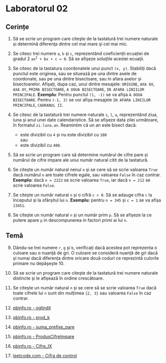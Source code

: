 # Laboratorul 02

## Cerințe
1. Să se scrie un program care citeşte de la tastatură trei numere naturale și determină diferenţa dintre cel mai mare şi cel mai mic.

2. Se citesc trei numere `a`, `b` și `c`, reprezentând coeficienții ecuației de gradul 2 <code>ax<sup>2</sup> + bx + c = 0</code>. Să se afișeze soluţiile acestei ecuaţii.

3. Se citesc de la tastatura coordonatele unui punct `(x, y)`. Stabiliți dacă punctul este originea, sau se situează pe una dintre axele de coordonate, sau pe una dintre bisectoare, sau in afara axelor și bisectoarelor.
Afișați, dupa caz, unul dintre mesajele: `ORIGINE`, `AXA OX`, `AXA OY`, `PRIMA BISECTOARE`, `A DOUA BISECTOARE`, `IN AFARA LINIILOR PRINCIPALE`. **Exemplu**: Pentru punctul `(1, -1)` se va afișa `A DOUA BISECTOARE`. Pentru `(-1, 3)` se vor afișa mesajele `IN AFARA LINIILOR PRINCIPALE`, `CADRANUL II`. 

4. Se citesc de la tastatură trei numere naturale `z`, `l`, `a`, reprezentând ziua, luna și anul unei date calendaristice. Să se afișeze data zilei următoare, în formatul `zi.luna.an`. Reamintim că un an este bisect dacă:
   - este divizibil cu `4` și nu este divizibil cu `100`  
   sau
   - este divizibil cu `400`.

5. Să se scrie un program care să determine numărul de cifre pare și numărul de cifre impare ale unui număr natural citit de la tastatură.

6. Se citește un număr natural nenul `n` și se cere să se scrie valoarea `True` dacă numărul `n` are toate cifrele egale, sau valoarea `False` în caz contrar. **Exemplu:** dacă `n = 2222` se scrie valoarea `True`, iar dacă `n = 212` se scrie valoarea `False`.

7. Se citește un număr natural `n` și o cifră `c > 0`. Să se adauge cifra `c` la începutul și la sfârșitul lui `n`. **Exemplu:** pentru `n = 345` și `c = 1` se va afișa `13451`.

8. Se citește un număr natural `n` și un număr prim `p`. Să se afișeze la ce putere apare `p` in descompunerea in factori primi ai lui `n`.

## Temă
9. Dându-se trei numere `r`, `g` și `b`, verificați dacă acestea pot reprezenta o culoare sau o nuanță de gri.
O culoare se consideră nuanță de gri dacă și numai dacă diferența dintre oricare două coduri ce reprezintă culorile primare nu depășește 10.

10. Să se scrie un program care citeşte de la tastatură trei numere naturale distincte și le afișează în ordine crescătoare.

11. Se citește un număr natural `n` și se cere să se scrie valoarea `True` dacă toate cifrele lui `n` sunt din mulțimea `{2, 3}` sau valoarea `False` în caz contrar.

12. [pbinfo.ro - oglindit](https://www.pbinfo.ro/probleme/69/oglindit)

13. [pbinfo.ro - prod_k](https://www.pbinfo.ro/probleme/3078/prod-k)

14. [pbinfo.ro - suma_prefixe_pare](https://www.pbinfo.ro/probleme/4563/suma-prefixe-pare)

15. [pbinfo.ro - ProdusCifreImpare](https://www.pbinfo.ro/probleme/65/produscifreimpare)

16. [pbinfo.ro - Cifre_IX](https://www.pbinfo.ro/probleme/4558/cifre-ix)

17. [leetcode.com - Cifra de control](https://leetcode.com/problems/add-digits/description/)